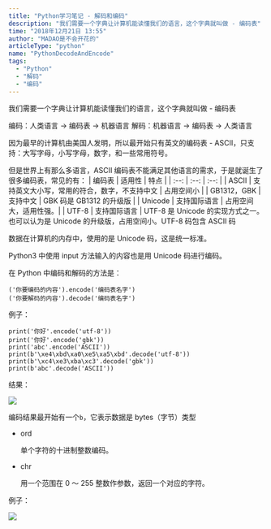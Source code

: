 ```yaml
---
title: "Python学习笔记 - 解码和编码"
description: "我们需要一个字典让计算机能读懂我们的语言，这个字典就叫做 - 编码表"
time: "2018年12月21日 13:55"
author: "MADAO是不会开花的"
articleType: "python"
name: "PythonDecodeAndEncode"
tags:
  - "Python"
  - "解码"
  - "编码"
---
```


我们需要一个字典让计算机能读懂我们的语言，这个字典就叫做 - 编码表

编码：人类语言 -> 编码表 -> 机器语言
解码：机器语言 -> 编码表 -> 人类语言

因为最早的计算机由美国人发明，所以最开始只有英文的编码表 - ASCII，只支持：大写字母，小写字母，数字，和一些常用符号。

但是世界上有那么多语言，ASCII 编码表不能满足其他语言的需求，于是就诞生了很多编码表，常见的有：
| 编码表 | 适用性 | 特点 |
| :--: | :--: | :--: |
| ASCII | 支持英文大小写，常用的符合，数字，不支持中文 | 占用空间小 |
| GB1312，GBK | 支持中文 | GBK 码是 GB1312 的升级版 |
| Unicode | 支持国际语言 | 占用空间大，适用性强。|
| UTF-8 | 支持国际语言 | UTF-8 是 Unicode 的实现方式之一。也可以认为是 Unicode 的升级版，占用空间小。UTF-8 码包含 ASCII 码

数据在计算机的内存中，使用的是 Unicode 码，这是统一标准。

Python3 中使用 input 方法输入的内容也是用 Unicode 码进行编码。

在 Python 中编码和解码的方法是：

```
('你要编码的内容').encode('编码表名字')
('你要解码的内容').decode('编码表名字')
```

例子：

```
print('你好'.encode('utf-8'))
print('你好'.encode('gbk'))
print('abc'.encode('ASCII'))
print(b'\xe4\xbd\xa0\xe5\xa5\xbd'.decode('utf-8'))
print(b'\xc4\xe3\xba\xc3'.decode('gbk'))
print(b'abc'.decode('ASCII'))
```

结果：

![](/articlesImages/python/decode_and_encode/image.png)

编码结果最开始有一个`b`，它表示数据是 bytes（字节）类型

- ord

  单个字符的十进制整数编码。

- chr

  用一个范围在 0 ～ 255 整数作参数，返回一个对应的字符。

例子：

![](/articlesImages/python/decode_and_encode/image1.png)
